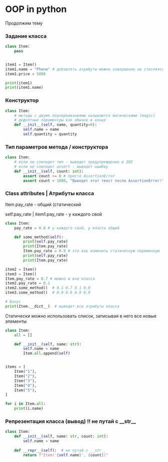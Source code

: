# OOP in python

Продолжим тему



### Задание класса

```python
class Item:
    pass


item1 = Item()
item1.name = "Phone" # добавлять атрибуты можно совершенно не стесняясь
item1.price = 5000

print(item1)
print(item1.name)
```



### Конструктор

```python
class Item:
    # методы с двумя подчеркиваниями называются магическими (magic)
    # дефолтные параментры как обычно в конце
    def __init__(self, name, quantity=0):
        self.name = name
        self.quantity = quantity
```



### Тип параметров метода / конструктора

```python
class Item:
    # если не совпадет тип - выведет предупреждение в IDE
    # если не совпадет assert - выведет ошибку
    def __init__(self, count: int):
        assert count >= 0 # просто AssertionError
        assert count < 1000, "Выведет этот текст после AssertionError!"
```



### Class attributes | Атрибуты класса

Item.pay_rate - общий (статический

self.pay_rate | item1.pay_rate - у каждого свой

```python
class Item:
    pay_rate = 0.8 # у каждого свой, у класса общий

    def some_method(self):
        print(self.pay_rate)
        print(Item.pay_rate)
        Item.pay_rate = 0.9 # это как изменить статическую переменную
        print(self.pay_rate)
        print(Item.pay_rate)

item2 = Item()
item3 = Item()
Item.pay_rate = 0.7 # можно и вне класса
item2.pay_rate = 0.1
item2.some_method()  # 0.1 0.7 0.1 0.9
item3.some_method()  # 0.9 0.9 0.9 0.9

# Бонус
print(Item.__dict__)  # выведет все атрибуты класса
```



Статически можно использовать список, записывая в него все новые элементы

```python
class Item:
    all = []

    def __init__(self, name: str):
        self.name = name
        Item.all.append(self)


items = [
    Item("1"),
    Item("2"),
    Item("3"),
    Item("4"),
    Item("5"),
]

for i in Item.all:
    print(i.name)
```



### Репрезентация класса (вывод) !! не путай с \_\_str\_\_

```python
class Item:
    def __init__(self, name: str, count: int):
        self.name = name
        
    def __repr__(self):  # не путай с __str__
        return f"Item('{self.name}', {count})"
```

